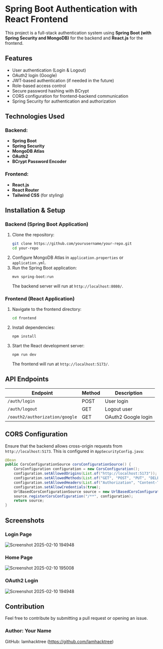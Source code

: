 # Spring Boot Authentication with React Frontend

This project is a full-stack authentication system using **Spring Boot (with Spring Security and MongoDB)** for the backend and **React.js** for the frontend.

## Features

- User authentication (Login & Logout)
- OAuth2 login (Google)
- JWT-based authentication (if needed in the future)
- Role-based access control
- Secure password hashing with BCrypt
- CORS configuration for frontend-backend communication
- Spring Security for authentication and authorization

## Technologies Used

### Backend:

- **Spring Boot**
- **Spring Security**
- **MongoDB Atlas**
- **OAuth2**
- **BCrypt Password Encoder**

### Frontend:

- **React.js**
- **React Router**
- **Tailwind CSS** (for styling)

## Installation & Setup

### Backend (Spring Boot Application)

1. Clone the repository:
   ```sh
   git clone https://github.com/yourusername/your-repo.git
   cd your-repo
   ```
2. Configure MongoDB Atlas in `application.properties` or `application.yml`.
3. Run the Spring Boot application:
   ```sh
   mvn spring-boot:run
   ```
   The backend server will run at `http://localhost:8080/`.

### Frontend (React Application)

1. Navigate to the frontend directory:
   ```sh
   cd frontend
   ```
2. Install dependencies:
   ```sh
   npm install
   ```
3. Start the React development server:
   ```sh
   npm run dev
   ```
   The frontend will run at `http://localhost:5173/`.

## API Endpoints

| Endpoint                       | Method | Description         |
| ------------------------------ | ------ | ------------------- |
| `/auth/login`                  | POST   | User login          |
| `/auth/logout`                 | GET    | Logout user         |
| `/oauth2/authorization/google` | GET    | OAuth2 Google login |

## CORS Configuration

Ensure that the backend allows cross-origin requests from `http://localhost:5173`. This is configured in `AppSecurityConfig.java`:

```java
@Bean
public CorsConfigurationSource corsConfigurationSource() {
    CorsConfiguration configuration = new CorsConfiguration();
    configuration.setAllowedOrigins(List.of("http://localhost:5173"));
    configuration.setAllowedMethods(List.of("GET", "POST", "PUT", "DELETE", "OPTIONS"));
    configuration.setAllowedHeaders(List.of("Authorization", "Content-Type"));
    configuration.setAllowCredentials(true);
    UrlBasedCorsConfigurationSource source = new UrlBasedCorsConfigurationSource();
    source.registerCorsConfiguration("/**", configuration);
    return source;
}
```

## Screenshots

### Login Page
![Screenshot 2025-02-10 194948](https://github.com/user-attachments/assets/eb2ea086-56f1-47ca-b77b-ce54a385986b)



### Home Page
![Screenshot 2025-02-10 195008](https://github.com/user-attachments/assets/2c97a1f6-34ca-4ccb-8523-36be9158ddc1)



### OAuth2 Login
![Screenshot 2025-02-10 194948](https://github.com/user-attachments/assets/2ce93a1d-838a-4875-84e8-6e1ce683ce5e)


## Contribution

Feel free to contribute by submitting a pull request or opening an issue.


### Author: **Your Name**

GitHub: Iamhacktree (https://github.com/Iamhacktree)

